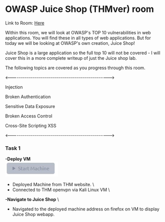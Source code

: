 # **OWASP Juice Shop (THMver) room**

Link to Room: [Here](https://tryhackme.com/r/room/owaspjuiceshop)

Within this room, we will look at OWASP's TOP 10 vulnerabilities in web applications. You will find these in all types of web applications. But for today we will be looking at OWASP's own creation, Juice Shop!

Juice Shop is a large application so the full top 10 will not be covered - I will cover this in a more complete writeup of just the Juice shop lab.

The following topics are covered as you progress through this room.

<------------------------------------------------->

Injection

Broken Authentication

Sensitive Data Exposure

Broken Access Control

Cross-Site Scripting XSS

<------------------------------------------------->

### **Task 1**
**-Deploy VM** \
![Deploy Machine](<Images/StartMachine.JPG>)

- Deployed Machine from THM website. \
- Connected to THM openvpn via Kali Linux VM \

**-Navigate to Juice Shop** \

- Navigated to the deployed machine address on firefox on VM to display Juice Shop webapp.